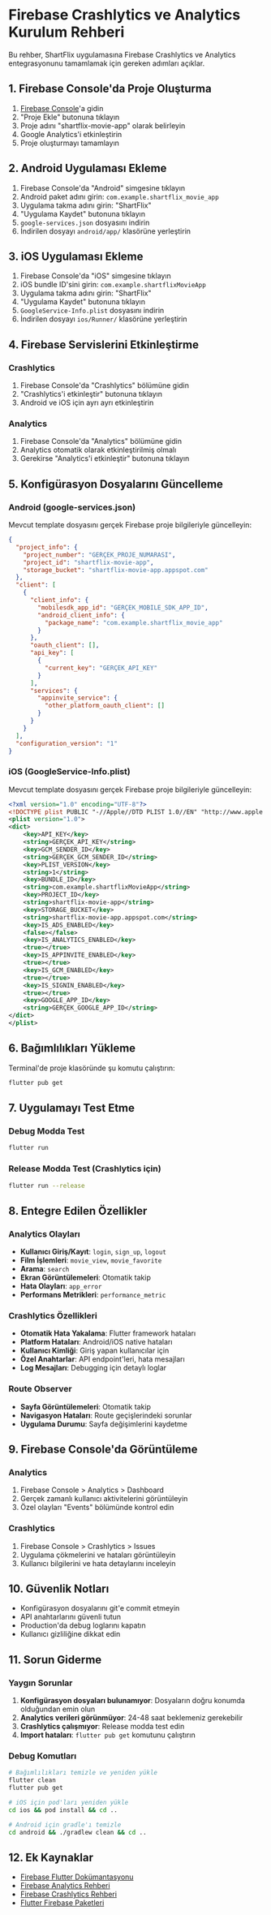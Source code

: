 # Firebase Crashlytics ve Analytics Kurulum Rehberi

Bu rehber, ShartFlix uygulamasına Firebase Crashlytics ve Analytics entegrasyonunu tamamlamak için gereken adımları açıklar.

## 1. Firebase Console'da Proje Oluşturma

1. [Firebase Console](https://console.firebase.google.com/)'a gidin
2. "Proje Ekle" butonuna tıklayın
3. Proje adını "shartflix-movie-app" olarak belirleyin
4. Google Analytics'i etkinleştirin
5. Proje oluşturmayı tamamlayın

## 2. Android Uygulaması Ekleme

1. Firebase Console'da "Android" simgesine tıklayın
2. Android paket adını girin: `com.example.shartflix_movie_app`
3. Uygulama takma adını girin: "ShartFlix"
4. "Uygulama Kaydet" butonuna tıklayın
5. `google-services.json` dosyasını indirin
6. İndirilen dosyayı `android/app/` klasörüne yerleştirin

## 3. iOS Uygulaması Ekleme

1. Firebase Console'da "iOS" simgesine tıklayın
2. iOS bundle ID'sini girin: `com.example.shartflixMovieApp`
3. Uygulama takma adını girin: "ShartFlix"
4. "Uygulama Kaydet" butonuna tıklayın
5. `GoogleService-Info.plist` dosyasını indirin
6. İndirilen dosyayı `ios/Runner/` klasörüne yerleştirin

## 4. Firebase Servislerini Etkinleştirme

### Crashlytics
1. Firebase Console'da "Crashlytics" bölümüne gidin
2. "Crashlytics'i etkinleştir" butonuna tıklayın
3. Android ve iOS için ayrı ayrı etkinleştirin

### Analytics
1. Firebase Console'da "Analytics" bölümüne gidin
2. Analytics otomatik olarak etkinleştirilmiş olmalı
3. Gerekirse "Analytics'i etkinleştir" butonuna tıklayın

## 5. Konfigürasyon Dosyalarını Güncelleme

### Android (google-services.json)
Mevcut template dosyasını gerçek Firebase proje bilgileriyle güncelleyin:

```json
{
  "project_info": {
    "project_number": "GERÇEK_PROJE_NUMARASI",
    "project_id": "shartflix-movie-app",
    "storage_bucket": "shartflix-movie-app.appspot.com"
  },
  "client": [
    {
      "client_info": {
        "mobilesdk_app_id": "GERÇEK_MOBILE_SDK_APP_ID",
        "android_client_info": {
          "package_name": "com.example.shartflix_movie_app"
        }
      },
      "oauth_client": [],
      "api_key": [
        {
          "current_key": "GERÇEK_API_KEY"
        }
      ],
      "services": {
        "appinvite_service": {
          "other_platform_oauth_client": []
        }
      }
    }
  ],
  "configuration_version": "1"
}
```

### iOS (GoogleService-Info.plist)
Mevcut template dosyasını gerçek Firebase proje bilgileriyle güncelleyin:

```xml
<?xml version="1.0" encoding="UTF-8"?>
<!DOCTYPE plist PUBLIC "-//Apple//DTD PLIST 1.0//EN" "http://www.apple.com/DTDs/PropertyList-1.0.dtd">
<plist version="1.0">
<dict>
	<key>API_KEY</key>
	<string>GERÇEK_API_KEY</string>
	<key>GCM_SENDER_ID</key>
	<string>GERÇEK_GCM_SENDER_ID</string>
	<key>PLIST_VERSION</key>
	<string>1</string>
	<key>BUNDLE_ID</key>
	<string>com.example.shartflixMovieApp</string>
	<key>PROJECT_ID</key>
	<string>shartflix-movie-app</string>
	<key>STORAGE_BUCKET</key>
	<string>shartflix-movie-app.appspot.com</string>
	<key>IS_ADS_ENABLED</key>
	<false></false>
	<key>IS_ANALYTICS_ENABLED</key>
	<true></true>
	<key>IS_APPINVITE_ENABLED</key>
	<true></true>
	<key>IS_GCM_ENABLED</key>
	<true></true>
	<key>IS_SIGNIN_ENABLED</key>
	<true></true>
	<key>GOOGLE_APP_ID</key>
	<string>GERÇEK_GOOGLE_APP_ID</string>
</dict>
</plist>
```

## 6. Bağımlılıkları Yükleme

Terminal'de proje klasöründe şu komutu çalıştırın:

```bash
flutter pub get
```

## 7. Uygulamayı Test Etme

### Debug Modda Test
```bash
flutter run
```

### Release Modda Test (Crashlytics için)
```bash
flutter run --release
```

## 8. Entegre Edilen Özellikler

### Analytics Olayları
- **Kullanıcı Giriş/Kayıt**: `login`, `sign_up`, `logout`
- **Film İşlemleri**: `movie_view`, `movie_favorite`
- **Arama**: `search`
- **Ekran Görüntülemeleri**: Otomatik takip
- **Hata Olayları**: `app_error`
- **Performans Metrikleri**: `performance_metric`

### Crashlytics Özellikleri
- **Otomatik Hata Yakalama**: Flutter framework hataları
- **Platform Hataları**: Android/iOS native hataları
- **Kullanıcı Kimliği**: Giriş yapan kullanıcılar için
- **Özel Anahtarlar**: API endpoint'leri, hata mesajları
- **Log Mesajları**: Debugging için detaylı loglar

### Route Observer
- **Sayfa Görüntülemeleri**: Otomatik takip
- **Navigasyon Hataları**: Route geçişlerindeki sorunlar
- **Uygulama Durumu**: Sayfa değişimlerini kaydetme

## 9. Firebase Console'da Görüntüleme

### Analytics
1. Firebase Console > Analytics > Dashboard
2. Gerçek zamanlı kullanıcı aktivitelerini görüntüleyin
3. Özel olayları "Events" bölümünde kontrol edin

### Crashlytics
1. Firebase Console > Crashlytics > Issues
2. Uygulama çökmelerini ve hataları görüntüleyin
3. Kullanıcı bilgilerini ve hata detaylarını inceleyin

## 10. Güvenlik Notları

- Konfigürasyon dosyalarını git'e commit etmeyin
- API anahtarlarını güvenli tutun
- Production'da debug loglarını kapatın
- Kullanıcı gizliliğine dikkat edin

## 11. Sorun Giderme

### Yaygın Sorunlar
1. **Konfigürasyon dosyaları bulunamıyor**: Dosyaların doğru konumda olduğundan emin olun
2. **Analytics verileri görünmüyor**: 24-48 saat beklemeniz gerekebilir
3. **Crashlytics çalışmıyor**: Release modda test edin
4. **Import hataları**: `flutter pub get` komutunu çalıştırın

### Debug Komutları
```bash
# Bağımlılıkları temizle ve yeniden yükle
flutter clean
flutter pub get

# iOS için pod'ları yeniden yükle
cd ios && pod install && cd ..

# Android için gradle'ı temizle
cd android && ./gradlew clean && cd ..
```

## 12. Ek Kaynaklar

- [Firebase Flutter Dokümantasyonu](https://firebase.flutter.dev/)
- [Firebase Analytics Rehberi](https://firebase.google.com/docs/analytics)
- [Firebase Crashlytics Rehberi](https://firebase.google.com/docs/crashlytics)
- [Flutter Firebase Paketleri](https://pub.dev/packages?q=firebase) 